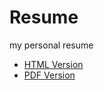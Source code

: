 # Resume
my personal resume

* [HTML Version](https://huoyijie.github.io/resume)
* [PDF Version](https://huoyijie.github.io/resume/huoyijie.pdf)